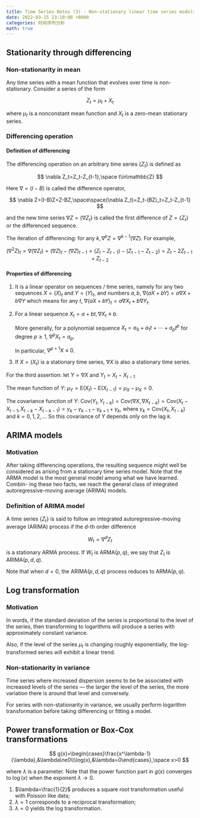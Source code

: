 ```yaml
---
title: Time Series Notes (3) - Non-stationary linear time series models
date: 2022-03-15 23:10:00 +0800
categories: 时间序列分析
math: true
---
```


## Stationarity through differencing

### Non-stationarity in mean

Any time series with a mean function that evolves over time is non-stationary. Consider a series of the form


$$
Z_t=\mu_t+X_t
$$


where $\mu_t$ is a nonconstant mean function and $X_t$ is a zero-mean stationary series.

### Differencing operation

#### Definition of differencing

The differencing operation on an arbitrary time series $\{Z_t\}$ is defined as 


$$
\nabla Z_t=Z_t-Z_{t-1},\space t\in\mathbb{Z}
$$


Here $\nabla=(I-B)$ is called the difference operator,


$$
\nabla Z=(I-B)Z=Z-BZ,\space\space(\nabla Z_t)=Z_t-(BZ)_t=Z_t-Z_{t-1}
$$


and the new time series $\nabla Z=\{\nabla Z_t\}$ is called the first difference of $Z=\{Z_t\}$ or the differenced sequence.

The iteration of differencing: for any $k,\nabla^kZ=\nabla^{k-1}(\nabla Z)$. For example, 


$$
(\nabla^2Z)_t=\nabla(\nabla Z_t)=(\nabla Z)_t-(\nabla Z)_{t-1}=(Z_t-Z_{t-1})-(Z_{t-1}-Z_{t-2})=Z_t-2Z_{t-1}+Z_{t-2}
$$


#### Properties of differencing

1. It is a linear operator on sequences / time series, namely for any two sequences $X=(X)_t$ and $Y=(Y)_t$, and numbers $a,b$, $\nabla(aX+bY)=a\nabla X+b\nabla Y$ which means for any $t$, $\nabla(aX+bY)_t=a\nabla X_t+b\nabla Y_t$.

2. For a linear sequence $X_t=a+bt,\nabla X_t\equiv b$.

   More generally, for a polynomial sequence $X_t=a_0+a_1t+\cdots+a_pt^p$ for degree $p\ge1$, $\nabla^pX_t=a_p$.

   In particular, $\nabla^{p+1}X\equiv0$.

3. If $X=(X_t)$ is a stationary time series, $\nabla X$ is also a stationary time series.

For the third assertion: let $Y=\nabla X$ and $Y_t=X_t-X_{t-1}$

The mean function of $Y$: $\mu_Y=\text{E}(X_t)-\text{E}(X_{t-1})=\mu_X-\mu_X=0$.

The covariance function of $Y$: $\text{Cov}(Y_t,Y_{t-k})=\text{Cov}(\nabla X,\nabla X_{t-k})=\text{Cov}(X_t-X_{t-1},X_{t-k}-X_{t-k-1})=\gamma_k-\gamma_{k-1}-\gamma_{k+1}+\gamma_k$, where $\gamma_k=\text{Cov}(X_t,X_{t-k})$ and $k=0,1,2,\dots$ So this covariance of $Y$ depends only on the lag $k$.

## ARIMA models

### Motivation

After taking differencing operations, the resulting sequence might well be considered as arising from a stationary time series model. Note that the ARMA model is the most general model among what we have learned. Combin- ing these two facts, we reach the general class of integrated autoregressive-moving average (ARIMA) models.

### Definition of ARIMA model

A time series $\{Z_t\}$ is said to follow an integrated autoregressive-moving average (ARIMA) process if the $d$-th order difference


$$
W_t=\nabla^dZ_t
$$


is a stationary ARMA process. If $W_t$ is $\text{ARMA}(p,q)$, we say that $Z_t$ is $\text{ARIMA}(p,d,q)$.

Note that when $d=0$, the $\text{ARIMA}(p,d,q)$ process reduces to $\text{ARMA}(p,q)$. 

## Log transformation

### Motivation

In words, if the standard deviation of the series is proportional to the level of the series, then transforming to logarithms will produce a series with approximately constant variance.

Also, if the level of the series $\mu_t$ is changing roughly exponentially, the log-transformed series will exhibit a linear trend.

### Non-stationarity in variance

Time series where increased dispersion seems to be be associated with increased levels of the series — the larger the level of the series, the more variation there is around that level and conversely.

For series with non-stationarity in variance, we usually perform logarithm transformation before taking differencing or fitting a model.

## Power transformation or Box-Cox transformations

$$
g(x)=\begin{cases}\frac{x^\lambda-1}{\lambda},&\lambda\ne0\\\log(x),&\lambda=0\end{cases},\space x>0
$$



where $\lambda$ is a parameter. Note that the power function part in $g(x)$ converges to $\log(x)$ when the exponent $\lambda\rightarrow0$.

1. $\lambda=\frac{1}{2}$ produces a square root transformation useful with Poisson like data;
2. $\lambda=1$ corresponds to a reciprocal transformation;
3. $\lambda=0$ yields the log transformation.

